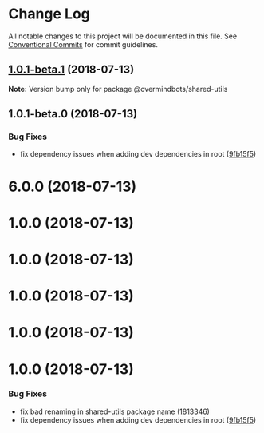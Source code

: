 # Change Log

All notable changes to this project will be documented in this file.
See [Conventional Commits](https://conventionalcommits.org) for commit guidelines.

<a name="1.0.1-beta.1"></a>
## [1.0.1-beta.1](https://github.com/overmindbots/shared-utils/compare/@overmindbots/shared-utils@1.0.1-beta.0...@overmindbots/shared-utils@1.0.1-beta.1) (2018-07-13)




**Note:** Version bump only for package @overmindbots/shared-utils

<a name="1.0.1-beta.0"></a>
## 1.0.1-beta.0 (2018-07-13)


### Bug Fixes

* fix dependency issues when adding dev dependencies in root ([9fb15f5](https://github.com/overmindbots/shared-utils/commit/9fb15f5))




<a name="6.0.0"></a>
# 6.0.0 (2018-07-13)



<a name="1.0.0"></a>
# 1.0.0 (2018-07-13)



<a name="1.0.0"></a>
# 1.0.0 (2018-07-13)



<a name="1.0.0"></a>
# 1.0.0 (2018-07-13)



<a name="1.0.0"></a>
# 1.0.0 (2018-07-13)



<a name="1.0.0"></a>
# 1.0.0 (2018-07-13)


### Bug Fixes

* fix bad renaming in shared-utils package name ([1813346](https://github.com/overmindbots/shared-utils/commit/1813346))
* fix dependency issues when adding dev dependencies in root ([9fb15f5](https://github.com/overmindbots/shared-utils/commit/9fb15f5))
